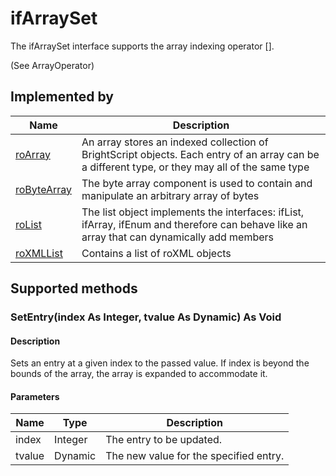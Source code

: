 ifArraySet
==========

The ifArraySet interface supports the array indexing operator \[\].

(See ArrayOperator)

Implemented by
--------------

| Name | Description |
| --- | --- |
| [roArray](/docs/references/brightscript/components/roarray.md "roArray") | An array stores an indexed collection of BrightScript objects. Each entry of an array can be a different type, or they may all of the same type |
| [roByteArray](/docs/references/brightscript/components/robytearray.md "roByteArray") | The byte array component is used to contain and manipulate an arbitrary array of bytes |
| [roList](/docs/references/brightscript/components/rolist.md "roList") | The list object implements the interfaces: ifList, ifArray, ifEnum and therefore can behave like an array that can dynamically add members |
| [roXMLList](/docs/references/brightscript/components/roxmllist.md "roXMLList") | Contains a list of roXML objects |

Supported methods
-----------------

### SetEntry(index As Integer, tvalue As Dynamic) As Void

#### Description

Sets an entry at a given index to the passed value. If index is beyond the bounds of the array, the array is expanded to accommodate it.

#### Parameters

| Name | Type | Description |
| --- | --- | --- |
| index | Integer | The entry to be updated. |
| tvalue | Dynamic | The new value for the specified entry. |
